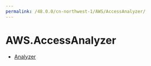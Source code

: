 ```yaml
---
permalink: /48.0.0/cn-northwest-1/AWS/AccessAnalyzer/
---
```


# AWS.AccessAnalyzer



* [Analyzer](Analyzer.md)